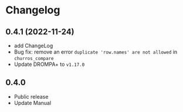 # Changelog

## 0.4.1 (2022-11-24)
- add ChangeLog
- Bug fix: remove an error `duplicate 'row.names' are not allowed` in `churros_compare`
- Update DROMPA+ to `v1.17.0`

## 0.4.0
- Public release
- Update Manual
